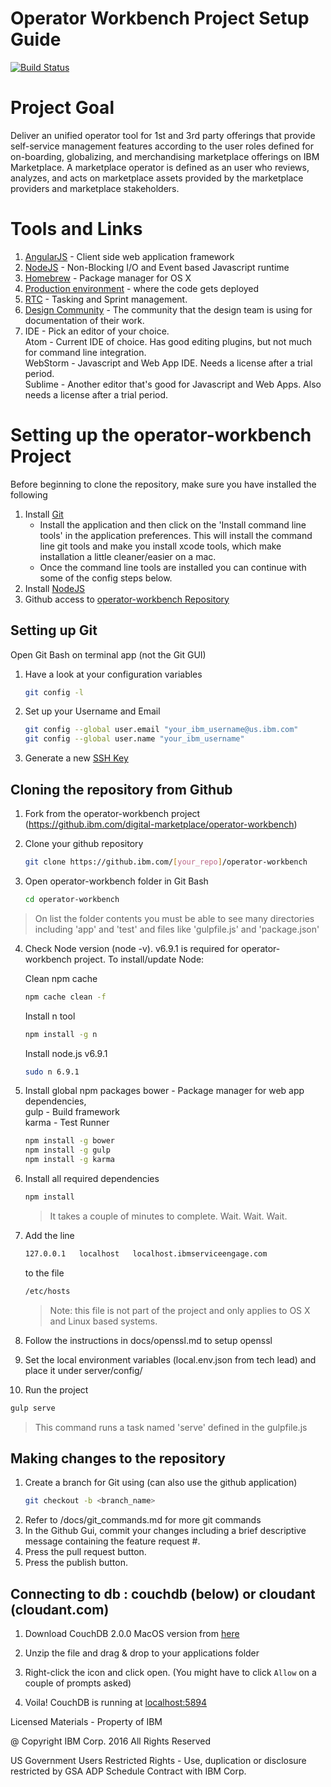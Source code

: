 # Operator Workbench Project Setup Guide

[![Build Status](https://travis.innovate.ibm.com/digital-marketplace/operator-workbench.svg?token=seVCezF9zYwaDU6Z2NDz&branch=master)](https://travis.innovate.ibm.com/digital-marketplace/operator-workbench)

# Project Goal

Deliver an unified operator tool for 1st and 3rd party offerings that provide self-service management features according to the user roles defined for on-boarding, globalizing, and merchandising marketplace offerings on IBM Marketplace. A marketplace operator is defined as an user who reviews, analyzes, and acts on marketplace assets provided by the marketplace providers and marketplace stakeholders.

# Tools and Links

1. [AngularJS][Link to AngularJS] - Client side web application framework
2. [NodeJS][Link to NodeJS] - Non-Blocking I/O and Event based Javascript runtime
3. [Homebrew][Link to Homebrew] - Package manager for OS X
4. [Production environment][Link to production] - where the code gets deployed
5. [RTC][Link to RTC] - Tasking and Sprint management.
6. [Design Community][Link to Design Community] - The community that the design team is using for documentation of their work.
7. IDE - Pick an editor of your choice.  
       Atom - Current IDE of choice.  Has good editing plugins, but not much for command line integration.  
       ​WebStorm - Javascript and Web App IDE.  Needs a license after a trial period.  
       Sublime - Another editor that's good for Javascript and Web Apps. Also needs a license after a trial period.

# Setting up the operator-workbench Project

Before beginning to clone the repository, make sure you have installed the following
1. Install [Git][Link to Git Download]
    - Install the application and then click on the 'Install command line tools' in the application preferences. This will install the command line git tools and make you install xcode tools, which make installation a little cleaner/easier on a mac.
    - Once the command line tools are installed you can continue with some of the config steps below.
2. Install [NodeJS][Link to NodeJS Download]
3. Github access to [operator-workbench Repository][Link to Github operator-workbench]

## Setting up Git

Open Git Bash on terminal app (not the Git GUI)

1. Have a look at your configuration variables
   ```sh
   git config -l
   ```
2. Set up your Username and Email
   ```sh
   git config --global user.email "your_ibm_username@us.ibm.com"
   git config --global user.name "your_ibm_username"
   ```
3. Generate a new [SSH Key][Link to generate ssh key]

## Cloning the repository from Github

1. Fork from the operator-workbench project (https://github.ibm.com/digital-marketplace/operator-workbench)

2. Clone your github repository
   ```sh
   git clone https://github.ibm.com/[your_repo]/operator-workbench
   ```

3. Open operator-workbench folder in Git Bash
   ```sh
   cd operator-workbench
   ```
>On list the folder contents you must be able to see many directories including 'app' and 'test' and files like 'gulpfile.js' and 'package.json'

4. Check Node version (node -v). v6.9.1 is required for operator-workbench project. To install/update Node:

   Clean npm cache
   ```sh
   npm cache clean -f
   ```
   Install n tool
   ```sh
   npm install -g n
   ```
   Install node.js v6.9.1
   ```sh
   sudo n 6.9.1
   ```

5. Install  global npm packages
    bower - Package manager for web app dependencies,   
    gulp - Build framework  
    karma - Test Runner

   ```sh
   npm install -g bower
   npm install -g gulp
   npm install -g karma
   ```

6. Install all required dependencies
   ```sh
   npm install
   ```
   >It takes a couple of minutes to complete. Wait. Wait. Wait.

7. Add the line
   ```sh
   127.0.0.1   localhost   localhost.ibmserviceengage.com
   ```
   to the file
   ```sh
   /etc/hosts
   ```
   >Note: this file is not part of the project and only applies to OS X and Linux based systems.

8. Follow the instructions in docs/openssl.md to setup openssl

9. Set the local environment variables (local.env.json from tech lead) and place it under server/config/

10. Run the project
   ```sh
   gulp serve
   ```
   >This command runs a task named 'serve' defined in the gulpfile.js

## Making changes to the repository

1. Create a branch for Git using (can also use the github application)
   ```sh
   git checkout -b <branch_name>
   ```
2. Refer to /docs/git_commands.md for more git commands
3. In the Github Gui, commit your changes including a brief descriptive message containing the feature request #.
4. Press the pull request button.
5. Press the publish button.


## Connecting to db : couchdb (below) or cloudant (cloudant.com)

1. Download CouchDB 2.0.0 MacOS version from [here](https://dl.bintray.com/apache/couchdb/mac/2.0.0/Apache-CouchDB-2.0.0.zip)

2. Unzip the file and drag & drop to your applications folder

3. Right-click the icon and click open. (You might have to click `Allow` on a couple of prompts asked)

4. Voila! CouchDB is running at [localhost:5894](http://127.0.0.1:5984/_utils/)

Licensed Materials - Property of IBM

@ Copyright IBM Corp. 2016 All Rights Reserved

US Government Users Restricted Rights - Use, duplication or disclosure restricted by GSA ADP Schedule Contract with IBM Corp.


[Link to Git Download]: https://central.github.com/mac/latest
[Link to NodeJS Download]: https://nodejs.org/download/
[Link to Github operator-workbench]: https://github.ibm.com/digital-marketplace/operator-workbench
[Link to AngularJS]: https://angularjs.org/
[Link to NodeJS]: https://nodejs.org/
[Link to Homebrew]: http://brew.sh/
[Link to production]: https://wwwpoc.ibm.com/marketplace/next/workbench
[Link to generate ssh key]: https://help.github.com/enterprise/2.2/user/articles/generating-ssh-keys/
[Link to RTC]: https://rtp-rtc9.tivlab.raleigh.ibm.com:9443/jazz/web
[Link to WebSphere Portal Documentation]: http://www.ibm.com/support/knowledgecenter/SSHRKX_8.5.0/welcome/wp_welcome.html
[Link to Design Community]: https://apps.na.collabserv.com/communities/service/html/communitystart?communityUuid=aecb7c73-2c00-46e6-985c-cca9c1e2c105
